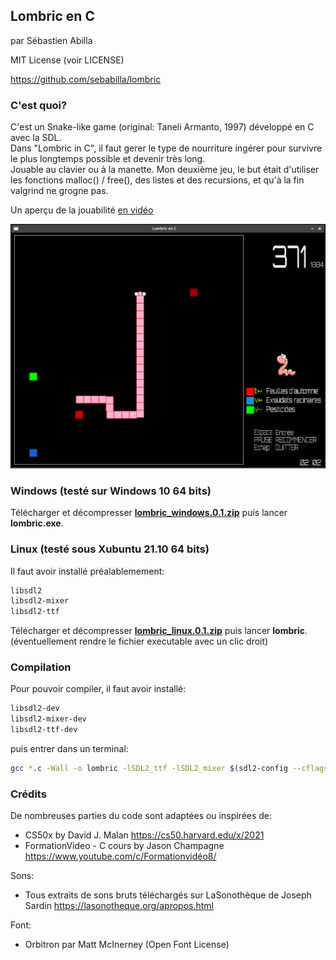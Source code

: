 ## Lombric en C

par Sébastien Abilla

MIT License (voir LICENSE)

https://github.com/sebabilla/lombric

### C'est quoi?

C'est un Snake-like game (original: Taneli Armanto, 1997) développé en C avec la SDL.  
Dans "Lombric in C", il faut gerer le type de nourriture ingérer pour survivre le plus longtemps possible et devenir très long.  
Jouable au clavier ou à la manette. 
Mon deuxième jeu, le but était d'utiliser les fonctions malloc() / free(), des listes et des recursions, et qu'à la fin valgrind ne grogne pas.

Un aperçu de la jouabilité [en vidéo](https://youtu.be/ksWw5Loyjzw)  

![Aperçu](res/demo.png)

### Windows (testé sur Windows 10 64 bits)

Télécharger et décompresser **[lombric_windows.0.1.zip](https://github.com/sebabilla/lombric/releases/download/v0.1/lombric_windows.0.1.zip)** puis lancer **lombric.exe**.

### Linux (testé sous Xubuntu 21.10 64 bits)

Il faut avoir installé préalablemement:

```bash
libsdl2
libsdl2-mixer
libsdl2-ttf
```
Télécharger et décompresser **[lombric_linux.0.1.zip](https://github.com/sebabilla/lombric/releases/download/v0.1/lombric_linux.0.1.zip)** puis lancer **lombric**. (éventuellement rendre le fichier executable avec un clic droit)

### Compilation

Pour pouvoir compiler, il faut avoir installé:

```bash
libsdl2-dev
libsdl2-mixer-dev
libsdl2-ttf-dev
```
puis entrer dans un terminal: 

```bash
gcc *.c -Wall -o lombric -lSDL2_ttf -lSDL2_mixer $(sdl2-config --cflags --libs)
```

### Crédits

De nombreuses parties du code sont adaptées ou inspirées de:
* CS50x by David J. Malan https://cs50.harvard.edu/x/2021
* FormationVideo - C cours by Jason Champagne https://www.youtube.com/c/Formationvidéo8/

Sons:
* Tous extraits de sons bruts téléchargés sur LaSonothèque de Joseph Sardin https://lasonotheque.org/apropos.html

Font:
* Orbitron  par Matt McInerney (Open Font License)



